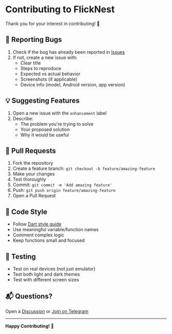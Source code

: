 # Contributing to FlickNest

Thank you for your interest in contributing! 🎉

## 🐛 Reporting Bugs

1. Check if the bug has already been reported in [Issues](https://github.com/miqdad23/FlickNest/issues)
2. If not, create a new issue with:
   - Clear title
   - Steps to reproduce
   - Expected vs actual behavior
   - Screenshots (if applicable)
   - Device info (model, Android version, app version)

## 💡 Suggesting Features

1. Open a new issue with the `enhancement` label
2. Describe:
   - The problem you're trying to solve
   - Your proposed solution
   - Why it would be useful

## 🔧 Pull Requests

1. Fork the repository
2. Create a feature branch: `git checkout -b feature/amazing-feature`
3. Make your changes
4. Test thoroughly
5. Commit: `git commit -m 'Add amazing feature'`
6. Push: `git push origin feature/amazing-feature`
7. Open a Pull Request

## 📝 Code Style

- Follow [Dart style guide](https://dart.dev/guides/language/effective-dart/style)
- Use meaningful variable/function names
- Comment complex logic
- Keep functions small and focused

## 🧪 Testing

- Test on real devices (not just emulator)
- Test both light and dark themes
- Test with different screen sizes

## 📬 Questions?

Open a [Discussion](https://github.com/miqdad23/FlickNest/discussions) or [Join on Telegram](t.me/flicknest_app)

---

**Happy Contributing! 🚀**
